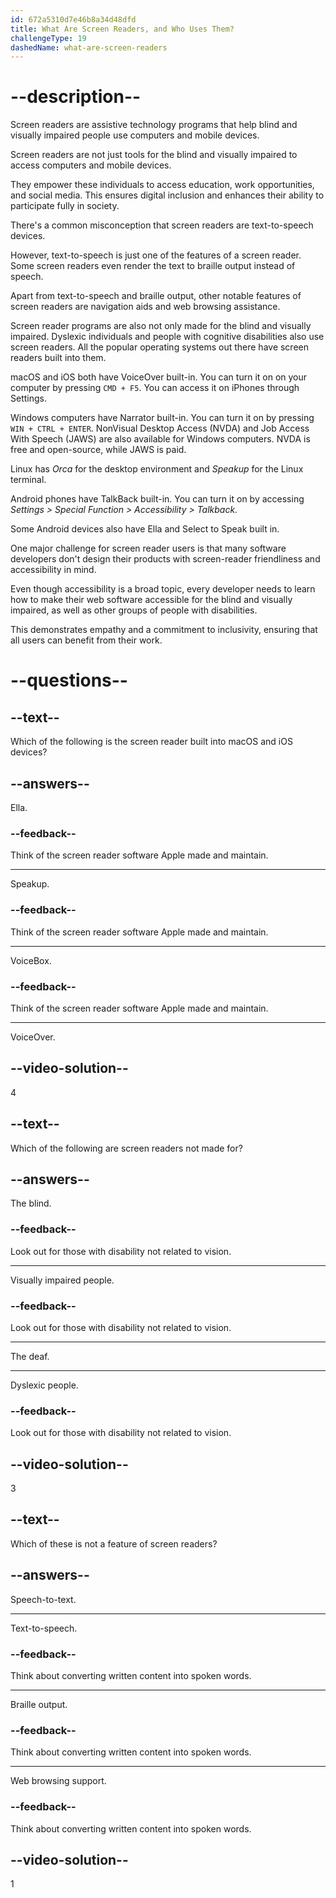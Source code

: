 ```yaml
---
id: 672a5310d7e46b8a34d48dfd
title: What Are Screen Readers, and Who Uses Them?
challengeType: 19
dashedName: what-are-screen-readers
---
```


# --description--

Screen readers are assistive technology programs that help blind and visually impaired people use computers and mobile devices.

Screen readers are not just tools for the blind and visually impaired to access computers and mobile devices.

They empower these individuals to access education, work opportunities, and social media. This ensures digital inclusion and enhances their ability to participate fully in society.

There's a common misconception that screen readers are text-to-speech devices.

However, text-to-speech is just one of the features of a screen reader. Some screen readers even render the text to braille output instead of speech.

Apart from text-to-speech and braille output, other notable features of screen readers are navigation aids and web browsing assistance.

Screen reader programs are also not only made for the blind and visually impaired. Dyslexic individuals and people with cognitive disabilities also use screen readers. All the popular operating systems out there have screen readers built into them.

macOS and iOS both have VoiceOver built-in. You can turn it on on your computer by pressing `CMD + F5`. You can access it on iPhones through Settings.

Windows computers have Narrator built-in. You can turn it on by pressing `WIN + CTRL + ENTER`. NonVisual Desktop Access (NVDA) and Job Access With Speech (JAWS) are also available for Windows computers. NVDA is free and open-source, while JAWS is paid.

Linux has _Orca_ for the desktop environment and _Speakup_ for the Linux terminal.

Android phones have TalkBack built-in. You can turn it on by accessing _Settings > Special Function > Accessibility > Talkback._

Some Android devices also have Ella and Select to Speak built in.

One major challenge for screen reader users is that many software developers don't design their products with screen-reader friendliness and accessibility in mind.

Even though accessibility is a broad topic, every developer needs to learn how to make their web software accessible for the blind and visually impaired, as well as other groups of people with disabilities.

This demonstrates empathy and a commitment to inclusivity, ensuring that all users can benefit from their work.

# --questions--

## --text--

Which of the following is the screen reader built into macOS and iOS devices?

## --answers--

Ella.

### --feedback--

Think of the screen reader software Apple made and maintain.

---

Speakup.

### --feedback--

Think of the screen reader software Apple made and maintain.

---

VoiceBox.

### --feedback--

Think of the screen reader software Apple made and maintain.

---

VoiceOver.

## --video-solution--

4

## --text--

Which of the following are screen readers not made for?

## --answers--

The blind.

### --feedback--

Look out for those with disability not related to vision.

---

Visually impaired people.

### --feedback--

Look out for those with disability not related to vision.

---

The deaf.

---

Dyslexic people.

### --feedback--

Look out for those with disability not related to vision.

## --video-solution--

3

## --text--

Which of these is not a feature of screen readers?

## --answers--

Speech-to-text.

---

Text-to-speech.

### --feedback--

Think about converting written content into spoken words.

---

Braille output.

### --feedback--

Think about converting written content into spoken words.

---

Web browsing support.

### --feedback--

Think about converting written content into spoken words.

## --video-solution--

1
